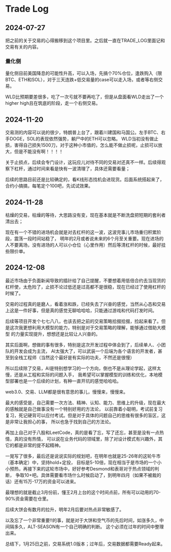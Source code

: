 # Trade Log

## 2024-07-27

把之前的关于交易的心得搬移到这个项目里。之后就一直在TRADE_LOG里面记和交易有关的内容。

### 量化侧
量化侧目前美国降息的可能性升高，可以入场，先搞个70%仓位，逢跌购入（限BTC、ETH和SOL），对于三天连跌+低交易量的case可以走入场，或者等右侧交易。

WLD比预期要差很多，吃了一次亏就不要再吃了，但是从盘面看WLD走出了一个higher high且在筑底的阶段，走一个右侧交易。


## 2024-11-20

交易测的内容可以说的很少，特朗普上台了，跟着川建国和马国公。左手BTC、右手DOGE，SOL的表现依然强势，躺尸中的ETH可以忽略。
WLD当初没有做止损，害得自己损失1500刀，对于这种小市值的，怎么能不做止损呢，止损可以放大，但是不能没有啊！！！！

关于止损点，后续会专门设计，这玩应儿对待不同的交易对还真不一样。后续得观察下杠杆，通过时间来看是快有一波清理了，具体还需要看量；

后续的思路目前还是比较确定的，看K线形态找机会进现货。后面系统搭起来了，合约小搞搞，每笔定个100吧，先试试效果。

## 2024-11-28

枯燥的交易，枯燥的等待，大思路没有变，现在基本就是不断洗盘把短期的套利者清出去；

现在有一个不错的进场机会就是对去杠杆的这一波，这波完事儿市场重归积累阶段，震荡一段时间站稳了，
明年的2月或者说未来的6个月至关重要。现在进场的人不要离场，没有进场的人可以小仓位（心里作用）然后等清杠杆的时候，最好挂些限价单。

## 2024-12-08

最近市场由于负面新闻导致的插针给了自己提醒，不要想着用低倍合约去当现货的杠杆使，太危险了，止损不论过低还是过高都不是很稳，现在已经过了使用杠杆的时候了。

交易的过程真的是磨人，看着涨和跌，已经失去了兴奋的感觉，当然从心态和交易上这是一件好事，但是真的感觉无聊哈哈哈，只能通过游戏和代码打发时间。

后续等项目开发个七七八八，也该去把之前的交易策略拾掇拾掇，捡起来看了。但是这次我更想利用大模型的能力，特别是对于交易策略的理解，能够通过借助大模型
的力量实现提升，想想还是比较让人兴奋的。

其实后面啊，想做的事有很多，特别是这次开发过程中体会到了，后续单人、小团队的开发会成为主流，
AI太强大了，可以武装一个后端为各个语言的开发者，甚至到全栈工程师（当然这个最好是有实际的功夫，不然还是很慢）

所以后续除了交易，AI是特别想学习的一个方向，倒也不是从理论学起，这样太慢，还是从工程和实际的问题入手，
我希望可以掌握模型的训练和优化，本地模型部署也是一个后续的计划，有种一直开坑的感觉哈哈哈。

web3.0、交易、LLM都是很有意思的事儿，慢慢来，慢慢来。

最大的感受是，自己需要一次方法、精神、认知、能力、思维上的升级，现在最大的感触就是自己做事没有一个特别好用的方法论，
以前靠着小聪明，考试前复习复习，死记硬背可以应付考试。但是对于具体的问题自己的思维有很多的盲区，这是非常让我担心的事，
所以也急于找到自己的方法论。

再加上自己对于八股和LeetCode，真的是看了忘，写了还忘，甚至是没有一点热情，真的没有热情，
可以说在业务代码的领域里，除了对设计模式有兴趣外，其它的都是非常的提不起精神。

一晃写了很多，最后还是说说实际的规划吧，在明年也就是25-26年的这轮牛市（基本确定）中，坚持hold+定投，
目标是5-10倍，现在相当于是市场的一个小小预热，再接下来的这轮市场中，好好参考Desmond和表哥对于热点领域的判断，
争取10+吧。具体需要看市场什么时候启动了，到明年四月（如果不被裁的话）还有15万-17万的资金可以进来。

最理想的就是截止3月份前，懂王2月上台的这个时间点前，所有可以动用的70-90%资金需要在仓里。

后续大饼会有数月的拉升，明年2月后要对热点非常敏感了。

以及忘了一个非常重要‼️的事，就是对于大饼和空气币的先后时间，如涨多久，中间隔多久，ALT-SEASON有一个自己明确的判断。
这个必须在过年的时间中整理出来。

总结下，1月25日之前，交易系统1.0版本；过年后，交易数据都需要Ready起来。